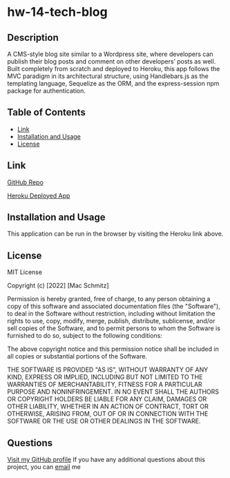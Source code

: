 # hw-14-tech-blog

## Description

A CMS-style blog site similar to a Wordpress site, where developers can publish their blog posts and comment on other developers’ posts as well. Built completely from scratch and deployed to Heroku, this app follows the MVC paradigm in its architectural structure, using Handlebars.js as the templating language, Sequelize as the ORM, and the express-session npm package for authentication.

## Table of Contents

- [Link](#link)
- [Installation and Usage](#installation)
- [License](#license)

## Link

[GitHub Repo](https://github.com/mschmitzzz/hw-14-tech-blog)

[Heroku Deployed App](https://obscure-citadel-67485.herokuapp.com/)

## Installation and Usage

This application can be run in the browser by visiting the Heroku link above.

## License

MIT License

Copyright (c) [2022] [Mac Schmitz]

Permission is hereby granted, free of charge, to any person obtaining a copy
of this software and associated documentation files (the "Software"), to deal
in the Software without restriction, including without limitation the rights
to use, copy, modify, merge, publish, distribute, sublicense, and/or sell
copies of the Software, and to permit persons to whom the Software is
furnished to do so, subject to the following conditions:

The above copyright notice and this permission notice shall be included in all
copies or substantial portions of the Software.

THE SOFTWARE IS PROVIDED "AS IS", WITHOUT WARRANTY OF ANY KIND, EXPRESS OR
IMPLIED, INCLUDING BUT NOT LIMITED TO THE WARRANTIES OF MERCHANTABILITY,
FITNESS FOR A PARTICULAR PURPOSE AND NONINFRINGEMENT. IN NO EVENT SHALL THE
AUTHORS OR COPYRIGHT HOLDERS BE LIABLE FOR ANY CLAIM, DAMAGES OR OTHER
LIABILITY, WHETHER IN AN ACTION OF CONTRACT, TORT OR OTHERWISE, ARISING FROM,
OUT OF OR IN CONNECTION WITH THE SOFTWARE OR THE USE OR OTHER DEALINGS IN THE
SOFTWARE.

## Questions

[Visit my GitHub profile](https://github.com/mschmitzzz/)
If you have any additional questions about this project, you can [email](mailto:mac.schmitz@att.net) me
